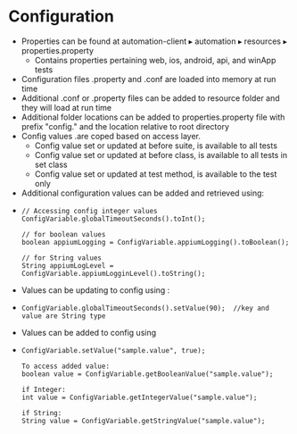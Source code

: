 # Configuration

* Properties can be found at ⁨automation-client⁩ ▸ ⁨automation⁩ ▸ ⁨resources⁩ ▸ properties.property
  * Contains properties pertaining web, ios, android, api, and winApp tests
* Configuration files .property and .conf are loaded into memory at run time
* Additional .conf or .property files can be added to resource folder and they will load at run time
* Additional folder locations can be added to properties.property file with prefix "config." and the location relative to root directory
* Config values .are coped based on access layer. 
  * Config value set or updated at before suite, is available to all tests
  * Config value set or updated at before class, is available to all tests in set class
  * Config value set or updated at test method, is available to the test only
* Additional configuration values can be added and retrieved using:
* ```text
  // Accessing config integer values
  ConfigVariable.globalTimeoutSeconds().toInt();

  // for boolean values
  boolean appiumLogging = ConfigVariable.appiumLogging().toBoolean();

  // for String values
  String appiumLogLevel = ConfigVariable.appiumLogginLevel().toString();
  ```
* Values can be updating to config using :
* ```text
  ConfigVariable.globalTimeoutSeconds().setValue(90);  //key and value are String type
  ```
* Values can be added to config using
* ```text
  ConfigVariable.setValue("sample.value", true);

  To access added value:
  boolean value = ConfigVariable.getBooleanValue("sample.value");

  if Integer:
  int value = ConfigVariable.getIntegerValue("sample.value");

  if String:
  String value = ConfigVariable.getStringValue("sample.value");
  ```

